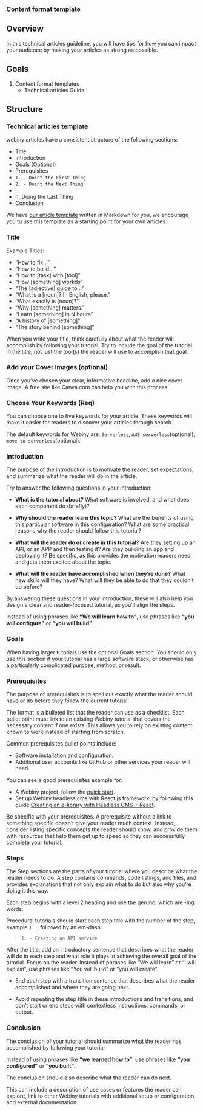 ### Content format template

## Overview

In this technical articles guideline, you will have tips for how you can impact your audience by making your articles as strong as possible.


## Goals

1. Content format templates
    - Technical articles Guide

## Structure

### Technical articles template

webiny articles have a consistent structure of the following sections:

- Title
- Introduction
- Goals (Optional)
- Prerequisites
- `1. - Doint the First Thing`
- `2. - Doint the Next Thing`
- ...
- n. Doing the Last Thing
- Conclusion

We have [our article template](https://github.com/webiny/community/blob/master/article_templates/technical_articles_template.md) written in Markdown for you, we encourage you tu use this template as a starting point for your own articles.

### Title

Example Titles:
- “How to fix...”
- “How to build...”
- “How to [task] with [tool]”
- “How [something] workds”
- “The [adjective] guide to...”
- “What is a [noun]? In English, please.”
- “What exactly is [noun]?”
- “Why [something] matters.”
- “Learn [something] in N hours”
- “A history of [something]”
- “The story behind [something]”

When you write your title, think carefully about what the reader will accomplish by following your tutorial. Try to include the goal of the tutorial in the title, not just the tool(s) the reader will use to accomplish that goal.

### Add your Cover Images (optional)

Once you’ve chosen your clear, informative headline, add a nice cover image.
A free site like Canva.com can help you with this process.

### Choose Your Keywords (Req)

You can choose one to five keywords for your article. These keywords will make it easier for readers to discover your articles through search.

The default keywords for Webiny are: `Serverless`, `AWS serverless`(optional), `move to serverless`(optional).

### Introduction

The purpose of the introduction is to motivate the reader, set expectations, and summarize what the reader will do in the article. 

Try to answer the following questions in your introduction:

- **What is the tutorial about?** What software is involved, and what does each component do (briefly)?

- **Why should the reader learn this topic?** What are the benefits of using this particular software in this configuration?
What are some practical reasons why the reader should follow this tutorial?

- **What will the reader do or create in this tutorial?** Are they setting up an API, or an APP and then testing it? Are they building an app and deploying it? Be specific, as this provides the motivation readers need and gets them excited about the topic.

- **What will the reader have accomplished when they’re done?** What new skills will they have? What will they be able to do that they couldn’t do before?

By answering these questions in your introduction, these will also help you design a clear and reader-focused tutorial, as you’ll align the steps.

Instead of using phrases like **“We will learn how to”**, use phrases like **“you will configure”** or **“you will build”**.

### Goals

When having larger tutorials use the optional Goals section. You should only use this section if your tutorial has a large software stack, or otherwise has a particularly complicated purpose, method, or result.

### Prerequisites

The purpose of prerequisites is to spell out exactly what the reader should have or do before they follow the current tutorial.

The format is a bulleted list that the reader can use as a checklist.  Each bullet point must link to an existing Webiny tutorial that covers the necessary content if one exists. This allows you to rely on existing content known to work instead of starting from scratch.

Common prerequisites bullet points include:

- Software installation and configuration.
- Additional user accounts like GitHub or other services your reader will need.

You can see a good prerequisites example for:

- A Webiny project, follow the [quick start](http://docs.webiny.com/docs/get-started/quick-start).
- Set up Webiny headless cms with React.js framework, by following this guide [Creating an e-library with Headless CMS + React](http://docs.webiny.com/docs/guides/headless-react-tutorial).

Be specific with your prerequisites. A prerequisite without a link to something specific doesn’t give your reader much context. Instead, consider listing specific concepts the reader should know, and provide them with resources that help them get up to speed so they can successfully complete your tutorial.

### Steps

The Step sections are the parts of your tutorial where you describe what the reader needs to do. A step contains commands, code listings, and files, and provides explanations that not only explain what to do but also why you’re doing it this way.

Each step begins with a level 2 heading and use the gerund, which are -ing words.

Procedural tutorials should start each step title with the number of the step, example `1. `, followed by an em-dash:

> `1. - Creating an API service`

After the title, add an introductory sentence that describes what the reader will do in each step and what role it plays in achieving the overall goal of the tutorial. 
Focus on the reader. Instead of phrases like “We will learn” or  “I will explain”, use phrases like “You will build” or “you will create”.

- End each step with a transition sentence that describes what the reader accomplished and where they are going next. 

- Avoid repeating the step title in these introductions and transitions, and don’t start or end steps with contextless instructions, commands, or output.

### Conclusion

The conclusion of your tutorial should summarize what the reader has accomplished by following your tutorial. 

Instead of using phrases like **“we learned how to”**, use phrases like **“you configured”** or **“you built”**.

The conclusion should also describe what the reader can do next.

This can include a description of use cases or features the reader can explore, link to other Webiny tutorials with additional setup or configuration, and external documentation.
